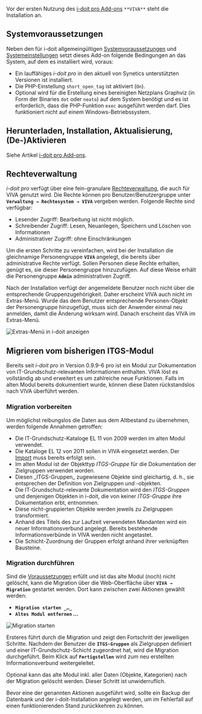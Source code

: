 Vor der ersten Nutzung des [i-doit pro Add-ons](/display/de/i-doit+pro+Add-ons) `**VIVA**` steht die Installation an.

Systemvoraussetzungen
---------------------

Neben den für i-doit allgemeingültigen [Systemvoraussetzungen](/display/de/Systemvoraussetzungen) und [Systemeinstellungen](/display/de/Systemeinstellungen) setzt dieses Add-on folgende Bedingungen an das System, auf dem es installiert wird, voraus:

*   Ein lauffähiges _i-doit pro_ in den aktuell von Synetics unterstützten Versionen ist installiert.
*   Die PHP-Einstellung `short_open_tag` ist aktiviert (`On`).
*   Optional wird für die Erstellung eines bereinigten Netzplans Graphviz (in Form der Binaries `dot` oder `neato`) auf dem System benötigt und es ist erforderlich, dass die PHP-Funktion `exec` ausgeführt werden darf. Dies funktioniert nicht auf einem Windows-Betriebssystem.

Herunterladen, Installation, Aktualisierung, (De-)Aktivieren
------------------------------------------------------------

Siehe Artikel [i-doit pro Add-ons](/display/de/i-doit+pro+Add-ons).

Rechteverwaltung
----------------

_i-doit pro_ verfügt über eine fein-granulare [Rechteverwaltung](/display/de/Rechteverwaltung), die auch für VIVA genutzt wird. Die Rechte können pro Benutzer/Benutzergruppe unter **`Verwaltung → Rechtesystem → VIVA`** vergeben werden. Folgende Rechte sind verfügbar:

*   Lesender Zugriff: Bearbeitung ist nicht möglich.
*   Schreibender Zugriff: Lesen, Neuanlegen, Speichern und Löschen von Informationen
*   Administrativer Zugriff: ohne Einschränkungen

Um die ersten Schritte zu vereinfachen, wird bei der Installation die gleichnamige Personengruppe **`VIVA`** angelegt, die bereits über administrative Rechte verfügt. Sollen Personen diese Rechte erhalten, genügt es, sie dieser Personengruppe hinzuzufügen. Auf diese Weise erhält die Personengruppe **`Admin`** administrativen Zugriff.

Nach der Installation verfügt der angemeldete Benutzer noch nicht über die entsprechende Gruppenzugehörigkeit. Daher erscheint VIVA auch nicht im Extras-Menü. Wurde das dem Benutzer entsprechende Personen-Objekt der Personengruppe hinzugefügt, muss sich der Anwender einmal neu anmelden, damit die Änderung wirksam wird. Danach erscheint das VIVA im Extras-Menü.

![Extras-Menü in i-doit anzeigen](/download/attachments/13598734/i-doit_viva_extras_menu.png?version=1&modificationDate=1441632163494&api=v2&effects=drop-shadow "Extras-Menü in i-doit anzeigen")

Migrieren vom bisherigen ITGS-Modul
-----------------------------------

Bereits seit _i-doit pro_ in Version 0.9.9-6 pro ist ein Modul zur Dokumentation von IT-Grundschutz-relevanten Informationen enthalten. VIVA löst es vollständig ab und erweitert es um zahlreiche neue Funktionen. Falls im alten Modul bereits dokumentiert wurde, können diese Daten rückstandslos nach VIVA überführt werden.

### Migration vorbereiten

Um möglichst reibungslos die Daten aus dem Altbestand zu übernehmen, werden folgende Annahmen getroffen:

*   Die IT-Grundschutz-Kataloge EL 11 von 2009 werden im alten Modul verwendet.
*   Die Kataloge EL 12 von 2011 sollen in VIVA eingesetzt werden. Der [Import](/display/de/Vorgehensweise+mit+VIVA) muss bereits erfolgt sein.
*   Im alten Modul ist der Objekttyp _ITGS-Gruppe_ für die Dokumentation der Zielgruppen verwendet worden.
*   Diesen \_ITGS-Gruppen\_ zugewiesene Objekte sind gleichartig, d. h., sie entsprechen der Definition von Zielgruppen und -objekten.
*   Die IT-Grundschutz-relevante Dokumentation wird den _ITGS-Gruppen_ und denjenigen Objekten in i-doit, die von keiner _ITGS-Gruppe_ ihre Dokumentation erbt, entnommen.
*   Diese nicht-gruppierten Objekte werden jeweils zu Zielgruppen transformiert.
*   Anhand des Titels des zur Laufzeit verwendeten Mandanten wird ein neuer Informationsverbund angelegt. Bereits bestehende Informationsverbünde in VIVA werden nicht angetastet.
*   Die Schicht-Zuordnung der Gruppen erfolgt anhand ihrer verknüpften Bausteine.

### Migration durchführen

Sind die [Voraussetzungen](#VorbereitungderVIVAInstallation-Migrationvorbereiten) erfüllt und ist das alte Modul (noch) nicht gelöscht, kann die Migration über die Web-Oberfläche über **`VIVA → Migration`** gestartet werden. Dort kann zwischen zwei Aktionen gewählt werden:

*   **`Migration starten _…_`**
*   **`Altes Modul entfernen` _…_**

![Migration starten](/download/attachments/13598734/i-doit_viva_migration_starten.png?version=1&modificationDate=1441632163307&api=v2&effects=drop-shadow "Migration starten")

Ersteres führt durch die Migration und zeigt den Fortschritt der jeweiligen Schritte. Nachdem der Benutzer die **`ITGS-Gruppen`** als Zielgruppen definiert und einer IT-Grundschutz-Schicht zugeordnet hat, wird die Migration durchgeführt. Beim Klick auf **`Fertigstellen`** wird zum neu erstellten Informationsverbund weitergeleitet.

Optional kann das alte Modul inkl. aller Daten (Objekte, Kategorien) nach der Migration gelöscht werden. Dieser Schritt ist unwiderruflich.

Bevor eine der genannten Aktionen ausgeführt wird, sollte ein Backup der Datenbank und der i-doit-Installation angelegt werden, um im Fehlerfall auf einen funktionierenden Stand zurückkehren zu können.
